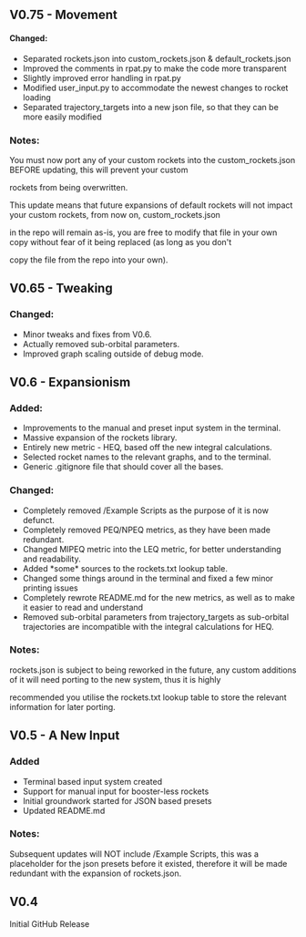 ## V0.75 - Movement

#### Changed:

* Separated rockets.json into custom\_rockets.json \& default\_rockets.json
* Improved the comments in rpat.py to make the code more transparent
* Slightly improved error handling in rpat.py
* Modified user\_input.py to accommodate the newest changes to rocket loading
* Separated trajectory\_targets into a new json file, so that they can be more easily modified 





### Notes:

You must now port any of your custom rockets into the custom\_rockets.json BEFORE updating, this will prevent your custom

rockets from being overwritten.

This update means that future expansions of default rockets will not impact your custom rockets, from now on, custom\_rockets.json

in the repo will remain as-is, you are free to modify that file in your own copy without fear of it being replaced (as long as you don't

copy the file from the repo into your own).

## 

## V0.65 - Tweaking

### Changed:

* Minor tweaks and fixes from V0.6.
* Actually removed sub-orbital parameters.
* Improved graph scaling outside of debug mode.

## 

## V0.6 - Expansionism

### Added:

* Improvements to the manual and preset input system in the terminal.
* Massive expansion of the rockets library.
* Entirely new metric - HEQ, based off the new integral calculations.
* Selected rocket names to the relevant graphs, and to the terminal.
* Generic .gitignore file that should cover all the bases.



### Changed:

* Completely removed /Example Scripts as the purpose of it is now defunct.
* Completely removed PEQ/NPEQ metrics, as they have been made redundant.
* Changed MIPEQ metric into the LEQ metric, for better understanding and readability.
* Added \*some\* sources to the rockets.txt lookup table.
* Changed some things around in the terminal and fixed a few minor printing issues
* Completely rewrote README.md for the new metrics, as well as to make it easier to read and understand
* Removed sub-orbital parameters from trajectory\_targets as sub-orbital trajectories are incompatible with the integral calculations for HEQ.



### Notes:

rockets.json is subject to being reworked in the future, any custom additions of it will need porting to the new system, thus it is highly

recommended you utilise the rockets.txt lookup table to store the relevant information for later porting.





## V0.5 - A New Input

### Added

* Terminal based input system created
* Support for manual input for booster-less rockets
* Initial groundwork started for JSON based presets
* Updated README.md



### Notes:

Subsequent updates will NOT include /Example Scripts, this was a placeholder for the json presets before it existed, therefore it will be made redundant with the expansion of rockets.json.





## V0.4

Initial GitHub Release

